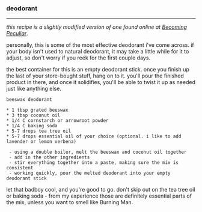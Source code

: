 ### deodorant

---

_this recipe is a slightly modified version of one found online at [Becoming Peculiar](http://becomingpeculiar.com/)_.

personally, this is some of the most effective deodorant i've come across. if your body isn't used to natural deodorant, it may take a little while for it to adjust, so don't worry if you reek for the first couple days.

the best container for this is an empty deodorant stick. once you finish up the last of your store-bought stuff, hang on to it. you'll pour the finished product in there, and once it solidifies, you'll be able to twist it up as needed just like anything else. 

```
beeswax deodorant

* 1 tbsp grated beeswax
* 3 tbsp coconut oil
* 1/4 C cornstarch or arrowroot powder
* 1/4 C baking soda
* 5-7 drops tea tree oil
* 5-7 drops essential oil of your choice (optional. i like to add lavender or lemon verbena)

 - using a double boiler, melt the beeswax and coconut oil together 
 - add in the other ingredients
 - stir everything together into a paste, making sure the mix is consistent
 - working quickly, pour the melted deodorant into your empty deodorant stick

```

let that badboy cool, and you're good to go. don't skip out on the tea tree oil or baking soda - from my experience those are definitely essential parts of the mix, unless you want to smell like Burning Man.